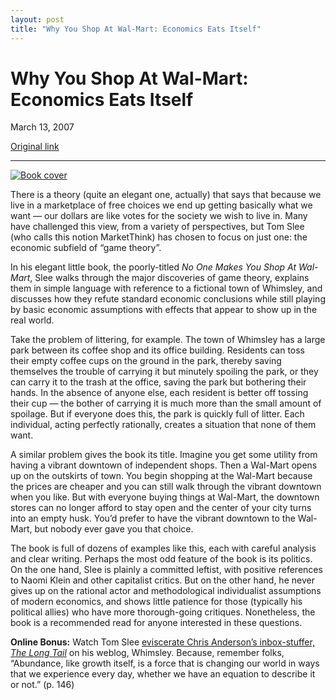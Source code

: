 ```yaml
---
layout: post
title: "Why You Shop At Wal-Mart: Economics Eats Itself"
---
```

Why You Shop At Wal-Mart: Economics Eats Itself
===============================================

March 13, 2007

[Original link](http://www.aaronsw.com/weblog/nobodyshops)

* * * * *

[![Book
cover](image1_nobodyshops)](http://books.theinfo.org/go/189707106X)

There is a theory (quite an elegant one, actually) that says that
because we live in a marketplace of free choices we end up getting
basically what we want — our dollars are like votes for the society we
wish to live in. Many have challenged this view, from a variety of
perspectives, but Tom Slee (who calls this notion MarketThink) has
chosen to focus on just one: the economic subfield of “game theory”.

In his elegant little book, the poorly-titled *No One Makes You Shop At
Wal-Mart*, Slee walks through the major discoveries of game theory,
explains them in simple language with reference to a fictional town of
Whimsley, and discusses how they refute standard economic conclusions
while still playing by basic economic assumptions with effects that
appear to show up in the real world.

Take the problem of littering, for example. The town of Whimsley has a
large park between its coffee shop and its office building. Residents
can toss their empty coffee cups on the ground in the park, thereby
saving themselves the trouble of carrying it but minutely spoiling the
park, or they can carry it to the trash at the office, saving the park
but bothering their hands. In the absence of anyone else, each resident
is better off tossing their cup — the bother of carrying it is much more
than the small amount of spoilage. But if everyone does this, the park
is quickly full of litter. Each individual, acting perfectly rationally,
creates a situation that none of them want.

A similar problem gives the book its title. Imagine you get some utility
from having a vibrant downtown of independent shops. Then a Wal-Mart
opens up on the outskirts of town. You begin shopping at the Wal-Mart
because the prices are cheaper and you can still walk through the
vibrant downtown when you like. But with everyone buying things at
Wal-Mart, the downtown stores can no longer afford to stay open and the
center of your city turns into an empty husk. You’d prefer to have the
vibrant downtown to the Wal-Mart, but nobody ever gave you that choice.

The book is full of dozens of examples like this, each with careful
analysis and clear writing. Perhaps the most odd feature of the book is
its politics. On the one hand, Slee is plainly a committed leftist, with
positive references to Naomi Klein and other capitalist critics. But on
the other hand, he never gives up on the rational actor and
methodological individualist assumptions of modern economics, and shows
little patience for those (typically his political allies) who have more
thorough-going critiques. Nonetheless, the book is a recommended read
for anyone interested in these questions.

**Online Bonus:** Watch Tom Slee [eviscerate Chris Anderson’s
inbox-stuffer, *The Long
Tail*](http://whimsley.typepad.com/whimsley/2007/03/the_long_tail_l.html)
on his weblog, Whimsley. Because, remember folks, “Abundance, like
growth itself, is a force that is changing our world in ways that we
experience every day, whether we have an equation to describe it or
not.” (p. 146)

[image1_nobodyshops]: image1_nobodyshops.jpg